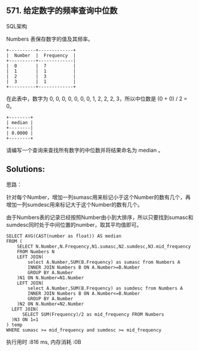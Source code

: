 ## 571. 给定数字的频率查询中位数
SQL架构

Numbers 表保存数字的值及其频率。
```
+----------+-------------+
|  Number  |  Frequency  |
+----------+-------------|
|  0       |  7          |
|  1       |  1          |
|  2       |  3          |
|  3       |  1          |
+----------+-------------+
```
在此表中，数字为 0, 0, 0, 0, 0, 0, 0, 1, 2, 2, 2, 3，所以中位数是 (0 + 0) / 2 = 0。
```
+--------+
| median |
+--------|
| 0.0000 |
+--------+
```
请编写一个查询来查找所有数字的中位数并将结果命名为 median 。

## Solutions:
思路：

针对每个Number，增加一列sumasc用来标记小于这个Number的数有几个，再增加一列sumdesc用来标记大于这个Number的数有几个。

由于Numbers表的记录已经按照Number由小到大排序，所以只要找到sumasc和sumdesc同时处于中间位置的number，取其平均值即可。
```
SELECT AVG(CAST(number as float)) AS median
FROM (
	SELECT N.Number,N.Frequency,N1.sumasc,N2.sumdesc,N3.mid_frequency
	FROM Numbers N
	LEFT JOIN(
		select A.Number,SUM(B.Frequency) as sumasc from Numbers A
		INNER JOIN Numbers B ON A.Number>=B.Number
		GROUP BY A.Number
	)N1 ON N.Number=N1.Number
	LEFT JOIN(
		select A.Number,SUM(B.Frequency) as sumdesc from Numbers A
		INNER JOIN Numbers B ON A.Number<=B.Number
		GROUP BY A.Number
	)N2 ON N.Number=N2.Number
  LEFT JOIN(
      SELECT SUM(Frequency)/2 as mid_frequency FROM Numbers
  )N3 ON 1=1
) temp
WHERE sumasc >= mid_frequency and sumdesc >= mid_frequency
```
执行用时 :816 ms, 内存消耗 :0B
